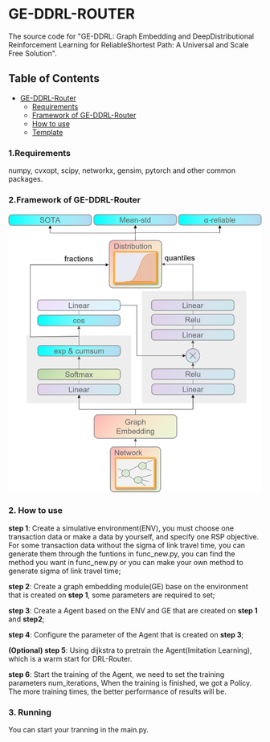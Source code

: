 # GE-DDRL-ROUTER
The source code for "GE-DDRL: Graph Embedding and DeepDistributional Reinforcement Learning for ReliableShortest Path: A Universal and Scale Free Solution".

## Table of Contents
- [GE-DDRL-Router](#ge-ddrl-router)
  - [Requirements](#requirements)
  - [Framework of GE-DDRL-Router](#framework_of_GE-DDRL-Router)
  - [How to use](#how_to_use)
  - [Template](#template)

### 1.Requirements
  numpy, cvxopt, scipy, networkx, gensim, pytorch and other common packages.
  
### 2.Framework of GE-DDRL-Router
![image](https://github.com/YoZo-X/GE-DDRL/blob/master/img_files/figure1.png)

### 2. How to use
  **step 1**: Create a simulative environment(ENV), you must choose one transaction data or make a data by yourself, and specify one RSP objective. For some transaction data without the sigma of link travel time, you can generate them through the funtions in func_new.py, you can find the method you want in func_new.py or you can make your own method to generate sigma of link travel time;

  **step 2**: Create a graph embedding module(GE) base on the environment that is created on **step 1**, some parameters are required to set;

  **step 3**: Create a Agent based on the ENV and GE that are created on **step 1** and **step2**;

  **step 4**: Configure the parameter of the Agent that is created on **step 3**;
  
  **(Optional) step 5**: Using dijkstra to pretrain the Agent(Imitation Learning), which is a warm start for DRL-Router.

   **step 6**: Start the training of the Agent, we need to set the training parameters num_iterations, When the training is finished, we got a Policy. The more training times, the better performance of results will be.

### 3. Running
  You can start your tranning in the main.py.

